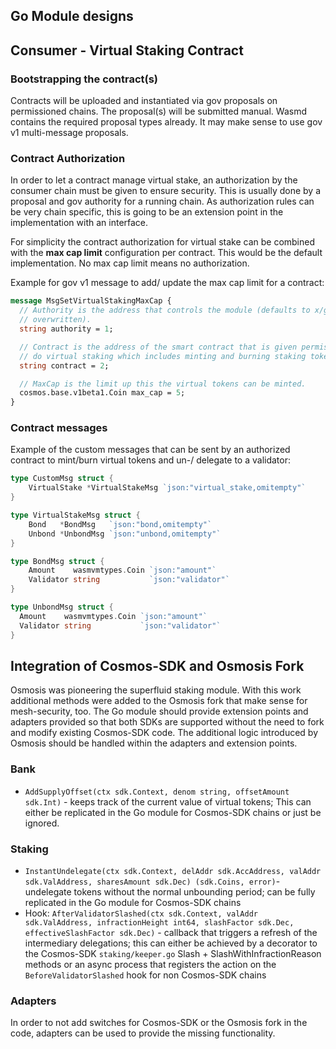 ## Go Module designs

## Consumer - Virtual Staking Contract

### Bootstrapping the contract(s)
Contracts will be uploaded and instantiated via gov proposals on permissioned chains. The proposal(s) will be submitted manual.
Wasmd contains the required proposal types already. It may make sense to use gov v1 multi-message proposals. 

### Contract Authorization
In order to let a contract manage virtual stake, an authorization by the consumer chain must be given to ensure security.
This is usually done by a proposal and gov authority for a running chain.
As authorization rules can be very chain specific, this is going to be an extension point in the implementation with an interface.

For simplicity the contract authorization for virtual stake can be combined with the **max cap limit** configuration per contract.
This would be the default implementation. No max cap limit means no authorization.

Example for gov v1 message to add/ update the max cap limit for a contract:

```protobuf
message MsgSetVirtualStakingMaxCap {
  // Authority is the address that controls the module (defaults to x/gov unless
  // overwritten).
  string authority = 1;

  // Contract is the address of the smart contract that is given permission
  // do virtual staking which includes minting and burning staking tokens.
  string contract = 2;

  // MaxCap is the limit up this the virtual tokens can be minted.
  cosmos.base.v1beta1.Coin max_cap = 5;
}
```

### Contract messages
Example of the custom messages that can be sent by an authorized contract to mint/burn virtual tokens and un-/ delegate to a validator:   
```go
type CustomMsg struct {
	VirtualStake *VirtualStakeMsg `json:"virtual_stake,omitempty"`
}

type VirtualStakeMsg struct {
	Bond   *BondMsg   `json:"bond,omitempty"`
	Unbond *UnbondMsg `json:"unbond,omitempty"`
}

type BondMsg struct {
	Amount    wasmvmtypes.Coin `json:"amount"`
	Validator string           `json:"validator"`
}

type UnbondMsg struct {
  Amount    wasmvmtypes.Coin `json:"amount"`
  Validator string           `json:"validator"`
}
```


## Integration of Cosmos-SDK and Osmosis Fork
Osmosis was pioneering the superfluid staking module. With this work additional methods were added to the Osmosis fork that make sense for mesh-security, too.
The Go module should provide extension points and adapters provided so that both SDKs are supported without the need to fork and modify existing Cosmos-SDK code.
The additional logic introduced by Osmosis should be handled within the adapters and extension points.

### Bank
-	`AddSupplyOffset(ctx sdk.Context, denom string, offsetAmount sdk.Int)` - keeps track of the current value of virtual tokens; This can either be replicated
  in the Go module for Cosmos-SDK chains or just be ignored. 

### Staking
- `InstantUndelegate(ctx sdk.Context, delAddr sdk.AccAddress, valAddr sdk.ValAddress, sharesAmount sdk.Dec) (sdk.Coins, error)`- undelegate tokens 
   without the normal unbounding period; can be fully replicated in the Go module for Cosmos-SDK chains 
- Hook: `AfterValidatorSlashed(ctx sdk.Context, valAddr sdk.ValAddress, infractionHeight int64, slashFactor sdk.Dec, effectiveSlashFactor sdk.Dec)` - callback that
  triggers a refresh of the intermediary delegations; this can either be achieved by a decorator to the Cosmos-SDK `staking/keeper.go`  Slash + SlashWithInfractionReason methods or
  an async process that registers the action on the `BeforeValidatorSlashed` hook for non Cosmos-SDK chains

### Adapters
In order to not add switches for Cosmos-SDK or the Osmosis fork in the code, adapters can be used to provide the missing functionality.
